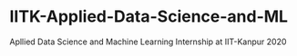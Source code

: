 # IITK-Applied-Data-Science-and-ML
Apllied Data Science and Machine Learning Internship at IIT-Kanpur 2020

